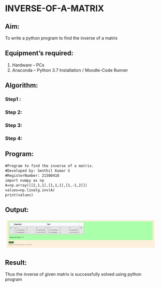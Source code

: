 # INVERSE-OF-A-MATRIX
## Aim:
To write a python program to find the inverse of a matrix
## Equipment’s required:
1. 	Hardware – PCs
2. 	Anaconda – Python 3.7 Installation / Moodle-Code Runner
## Algorithm:
### Step1 :

### Step 2: 

### Step 3: 

### Step 4: 


## Program:
```
#Program to find the inverse of a matrix.
#Developed by: Senthil Kumar S
#RegisterNumber: 21500410
import numpy as np
A=np.array([[2,1,1],[1,1,1],[1,-1,2]])
values=np.linalg.inv(A)
print(values)
```
## Output:
![](inverse.PNG)
## Result:
Thus the inverse of given matrix is successfully solved using python program

